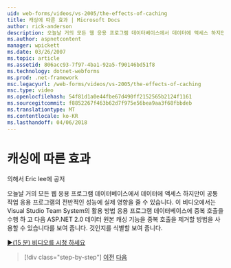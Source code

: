 ```yaml
---
uid: web-forms/videos/vs-2005/the-effects-of-caching
title: 캐싱에 따른 효과 | Microsoft Docs
author: rick-anderson
description: 오늘날 거의 모든 웹 응용 프로그램 데이터베이스에서 데이터에 액세스 하지만이 일반적인 작업의 전체 성능에 실제 영향을 줄 수는 중...
ms.author: aspnetcontent
manager: wpickett
ms.date: 03/26/2007
ms.topic: article
ms.assetid: 806acc93-7f97-4ba1-92a5-f90146bd51f8
ms.technology: dotnet-webforms
ms.prod: .net-framework
msc.legacyurl: /web-forms/videos/vs-2005/the-effects-of-caching
msc.type: video
ms.openlocfilehash: 54f81d1a0e44fbe67d490ff2152565b2124f1161
ms.sourcegitcommit: f8852267f463b62d7f975e56bea9aa3f68fbbdeb
ms.translationtype: MT
ms.contentlocale: ko-KR
ms.lasthandoff: 04/06/2018
---
```

<a name="the-effects-of-caching"></a>캐싱에 따른 효과
====================
의해서 Eric lee에 공저

오늘날 거의 모든 웹 응용 프로그램 데이터베이스에서 데이터에 액세스 하지만이 공통 작업 응용 프로그램의 전반적인 성능에 실제 영향을 줄 수 있습니다. 이 비디오에서는 Visual Studio Team System의 활용 방법 응용 프로그램 데이터베이스에 중복 호출을 수행 하 고 다음 ASP.NET 2.0 데이터 원본 캐싱 기능을 중복 호출을 제거할 방법을 사용할 수 있습니다를 보여 줍니다. 것인지를 식별할 보여 줍니다.

[&#9654;(15 분) 비디오를 시청 하세요](https://channel9.msdn.com/Blogs/ASP-NET-Site-Videos/the-effects-of-caching)

> [!div class="step-by-step"]
> [이전](custom-extraction-rules-and-coded-web-tests.md)
> [다음](using-the-load-test-agent.md)
